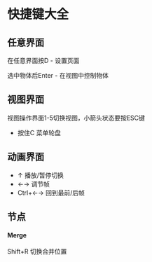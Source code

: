 # 快捷键大全

## 任意界面

在任意界面按D - 设置页面

选中物体后Enter - 在视图中控制物体

## 视图界面

视图操作界面1-5切换视图，小箭头状态要按ESC键

- 按住C 菜单轮盘

## 动画界面

- ↑ 播放/暂停切换
- ←→ 调节帧
- Ctrl+←→ 回到最前/后帧



## 节点

#### Merge

Shift+R 切换合并位置
